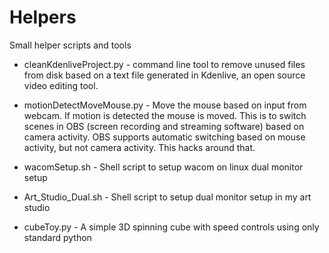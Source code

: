 # Helpers
Small helper scripts and tools

* cleanKdenliveProject.py - command line tool to remove unused files from disk based on a text file generated in Kdenlive, an open source video editing tool.

* motionDetectMoveMouse.py - Move the mouse based on input from webcam. If motion is detected the mouse is moved.
This is to switch scenes in OBS (screen recording and streaming software) based on camera activity.
OBS supports automatic switching based on mouse activity, but not camera activity. This hacks around that.

* wacomSetup.sh - Shell script to setup wacom on linux dual monitor setup

* Art_Studio_Dual.sh - Shell script to setup dual monitor setup in my art studio

* cubeToy.py - A simple 3D spinning cube with speed controls using only standard python
